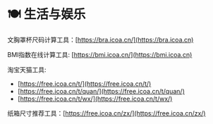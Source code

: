# 🍽 生活与娱乐



文胸罩杯尺码计算工具：[https://bra.icoa.cn/](https://bra.icoa.cn)

BMI指数在线计算工具: [https://bmi.icoa.cn/](https://bmi.icoa.cn)

淘宝天猫工具:

* [https://free.icoa.cn/t/](https://free.icoa.cn/t/)
* [https://free.icoa.cn/t/quan/](https://free.icoa.cn/t/quan/)
* [https://free.icoa.cn/t/wx/](https://free.icoa.cn/t/wx/)

纸箱尺寸推荐工具：[https://free.icoa.cn/zx/](https://free.icoa.cn/zx/)
